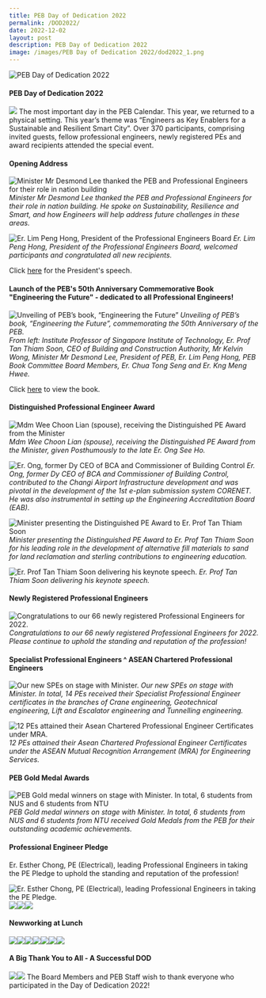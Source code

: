 ```yaml
---
title: PEB Day of Dedication 2022
permalink: /DOD2022/
date: 2022-12-02
layout: post
description: PEB Day of Dedication 2022
image: /images/PEB Day of Dedication 2022/dod2022_1.png
---
```



![PEB Day of Dedication 2022](/images/PEB%20Day%20of%20Dedication%202022/dod2022_1.png)

#### PEB Day of Dedication 2022

![](/images/PEB%20Day%20of%20Dedication%202022/dod2022_2.jpg)
The most important day in the PEB Calendar. This year, we returned to a physical setting. This year’s theme was “Engineers as Key Enablers for a Sustainable and Resilient Smart City”. Over 370 participants, comprising invited guests, fellow professional engineers, newly registered PEs and award recipients attended the special event.

#### Opening Address
![Minister Mr Desmond Lee thanked the PEB and Professional Engineers for their role in nation building](/images/PEB%20Day%20of%20Dedication%202022/dod2022_3.jpg)
*Minister Mr Desmond Lee thanked the PEB and Professional Engineers for their role in nation building. He spoke on Sustainability, Resilience and Smart, and how Engineers will help address future challenges in these areas.*

![Er. Lim Peng Hong, President of the Professional Engineers Board](/images/PEB%20Day%20of%20Dedication%202022/dod2022_4.jpg)
*Er. Lim Peng Hong, President of the Professional Engineers Board, welcomed participants and congratulated all new recipients.*

Click [here](https://www.peb.gov.sg/Downloads/PEBPresidentSpeech_DOD2022.pdf)
 for the President's speech.
 
#### Launch of the PEB's 50th Anniversary Commemorative Book "Engineering the Future" - dedicated to all Professional Engineers!
![Unveiling of PEB’s book, “Engineering the Future”](/images/PEB%20Day%20of%20Dedication%202022/dod2022_5.jpg)
*Unveiling of PEB’s book, “Engineering the Future”, commemorating the 50th Anniversary of the PEB.  
From left: Institute Professor of Singapore Institute of Technology, Er. Prof Tan Thiam Soon, CEO of Building and Construction Authority, Mr Kelvin Wong, Minister Mr Desmond Lee, President of PEB, Er. Lim Peng Hong, PEB Book Committee Board Members, Er. Chua Tong Seng and Er. Kng Meng Hwee.*

Click [here](https://www.peb.gov.sg/Downloads/PEB50thAnniversaryBook.pdf) to view the book.

#### Distinguished Professional Engineer Award
![Mdm Wee Choon Lian (spouse), receiving the Distinguished PE Award from the Minister](/images/PEB%20Day%20of%20Dedication%202022/dod2022_6.png)
*Mdm Wee Choon Lian (spouse), receiving the Distinguished PE Award from the Minister, given Posthumously to the late Er. Ong See Ho.*

![Er. Ong, former Dy CEO of BCA and Commissioner of Building Control](/images/PEB%20Day%20of%20Dedication%202022/dod2022_7.jpg)
*Er. Ong, former Dy CEO of BCA and Commissioner of Building Control, contributed to the Changi Airport Infrastructure development and was pivotal in the development of the 1st e-plan submission system CORENET. He was also instrumental in setting up the Engineering Accreditation Board (EAB).*

![Minister presenting the Distinguished PE Award to Er. Prof Tan Thiam Soon](/images/PEB%20Day%20of%20Dedication%202022/dod2022_8.jpg)
*Minister presenting the Distinguished PE Award to Er. Prof Tan Thiam Soon for his leading role in the development of alternative fill materials to sand for land reclamation and sterling contributions to engineering education.*

![Er. Prof Tan Thiam Soon delivering his keynote speech.](/images/PEB%20Day%20of%20Dedication%202022/dod2022_9.jpg)
*Er. Prof Tan Thiam Soon delivering his keynote speech.*

#### Newly Registered Professional Engineers
![Congratulations to our 66 newly registered Professional Engineers for 2022.](/images/PEB%20Day%20of%20Dedication%202022/dod2022_27.jpg)
*Congratulations to our 66 newly registered Professional Engineers for 2022. Please continue to uphold the standing and reputation of the profession!*

#### Specialist Professional Engineers ^ ASEAN Chartered Professional Engineers
![Our new SPEs on stage with Minister.](/images/PEB%20Day%20of%20Dedication%202022/dod2022_11.jpg)
*Our new SPEs on stage with Minister. In total, 14 PEs received their Specialist Professional Engineer certificates in the branches of Crane engineering, Geotechnical engineering, Lift and Escalator engineering and Tunnelling engineering.*

![12 PEs attained their Asean Chartered Professional Engineer Certificates under MRA.](/images/PEB%20Day%20of%20Dedication%202022/dod2022_12.jpg)
*12 PEs attained their Asean Chartered Professional Engineer Certificates under the ASEAN Mutual Recognition Arrangement (MRA) for Engineering Services.*

#### PEB Gold Medal Awards
![PEB Gold medal winners on stage with Minister. In total, 6 students from NUS and 6 students from NTU](/images/PEB%20Day%20of%20Dedication%202022/dod2022_13.png)
*PEB Gold medal winners on stage with Minister. In total, 6 students from NUS and 6 students from NTU received Gold Medals from the PEB for their outstanding academic achievements.*

#### Professional Engineer Pledge

Er. Esther Chong, PE (Electrical), leading Professional Engineers in taking the PE Pledge to uphold the standing and reputation of the profession!

![Er. Esther Chong, PE (Electrical), leading Professional Engineers in taking the PE Pledge.](/images/PEB%20Day%20of%20Dedication%202022/dod2022_14.jpg)
![](/images/PEB%20Day%20of%20Dedication%202022/dod2022_15.jpg)![](/images/PEB%20Day%20of%20Dedication%202022/dod2022_16.jpg)![](/images/PEB%20Day%20of%20Dedication%202022/dod2022_17.jpg)

#### Newworking at Lunch
![](/images/PEB%20Day%20of%20Dedication%202022/dod2022_18.jpg)![](/images/PEB%20Day%20of%20Dedication%202022/dod2022_19.jpg)![](/images/PEB%20Day%20of%20Dedication%202022/dod2022_20.jpg)![](/images/PEB%20Day%20of%20Dedication%202022/dod2022_21.jpg)![](/images/PEB%20Day%20of%20Dedication%202022/dod2022_22.jpg)![](/images/PEB%20Day%20of%20Dedication%202022/dod2022_23.jpg)![](/images/PEB%20Day%20of%20Dedication%202022/dod2022_24.jpg)

#### A Big Thank You to All - A Successful DOD
![](/images/PEB%20Day%20of%20Dedication%202022/dod2022_25.jpg)![](/images/PEB%20Day%20of%20Dedication%202022/dod2022_26.jpg)
The Board Members and PEB Staff wish to thank everyone who participated in the Day of Dedication 2022!